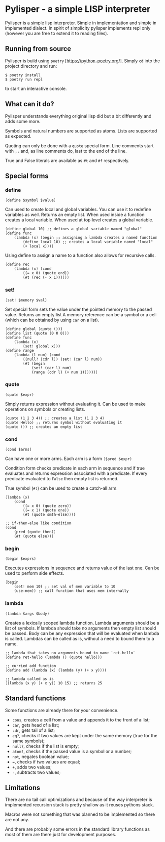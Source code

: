# Pylisper - a simple LISP interpreter

Pylisper is a simple lisp interpreter. Simple in implementation and simple in implemented dialect.
In spirit of simplicity pylisper implements repl only (however you are free to extend it to reading files).

## Running from source

Pylisper is build using `poetry` [https://python-poetry.org/].
Simply `cd` into the project directory and run:
```
$ poetry install
$ poetry run repl
```
to start an interactive console.

## What can it do?

Pylisper understands everything original lisp did but a bit differently and adds some more.

Symbols and natural numbers are supported as atoms.
Lists are supported as expected.

Quoting can only be done with a `quote` special form.
Line comments start with `;;` and, as line comments do, last to the end of the line.

True and False literals are available as `#t` and `#f` respectively.

## Special forms

### define

```
(define $symbol $value)
```

Can used to create local and global variables. You can use it to redefine variables as well.
Returns an empty list.
When used inside a function creates a local variable.
When used at top level creates a global variable.


```
(define global 10) ;; defines a global variable named "global"
(define func
    (lambda (x) (begin ;; assigning a lambda creates a named function
        (define local 10) ;; creates a local variable named "local"
        (+ local x))))
```

Using define to assign a name to a function also allows for recursive calls.

```
(define rec
    (lambda (x) (cond
        ((= x 0) (quote end))
        (#t (rec (- x 1))))))
```

### set!
```
(set! $memory $val)
```
Set special form sets the value under the pointed memory to the passed value.
Returns an empty list
A memory reference can be a symbol or a cell (which can be obtained by using `car` on a list).

```
(define global (quote ()))
(define list (quote (0 0 0)))
(define func
    (lambda (x)
        (set! global x)))
(define range
    (lambda (l num) (cond
        ((null? (cdr l)) (set! (car l) num))
        (#t (begin
            (set! (car l) num)
            (range (cdr l) (+ num 1)))))))
```

### quote
```
(quote $expr)
```

Simply returns expression without evaluating it.
Can be used to make operations on symbols or creating lists.

```
(quote (1 2 3 4)) ;; creates a list (1 2 3 4)
(quote Hello) ;; returns symbol without evaluating it
(quote ()) ;; creates an empty list
```

### cond
```
(cond $arms)
```
Can have one or more arms. Each arm is a form `($pred $expr)`

Condition form checks predicate in each arm in sequence and if true evaluates and returns expression associated with a predicate. If every predicate evaluated to `False` then empty list is returned.

True symbol (`#t`) can be used to create a catch-all arm.

```
(lambda (x)
    (cond
        ((= x 0) (quote zero))
        ((= x 1) (quote one))
        (#t (quote smth-else))))

;; if-then-else like condition
(cond
    (pred (quote then))
    (#t (quote else)))
```

### begin
```
(begin $exprs)
```

Executes expressions in sequence and returns value of the last one.
Can be used to perform side effects.

```
(begin
    (set! mem 10) ;; set val of mem variable to 10
    (use-mem)) ;; call function that uses mem internally
```

### lambda
```
(lambda $args $body)
```

Creates a lexically scoped lambda function.
Lambda arguments should be a list of symbols.
If lambda should take no arguments then empty list should be passed.
Body can be any expression that will be evaluated when lambda is called.
Lambdas can be called as is, without a need to bound them to a name.
```
;; lambda that takes no arguments bound to name `ret-hello`
(define ret-hello (lambda () (quote hello)))

;; curried add function
(define add (lambda (x) (lambda (y) (+ x y))))

;; lambda called as is
((lambda (x y) (+ x y)) 10 15) ;; returns 25
```

## Standard functions

Some functions are already there for your convenience.

- `cons`, creates a cell from a value and appends it to the front of a list;
- `car`, gets head of a list;
- `cdr`, gets tail of a list;
- `eq?`, checks if two values are kept under the same memory (true for the same symbols);
- `null?`, checks if the list is empty;
- `atom?`, checks if the passed value is a symbol or a number;
- `not`, negates boolean value;
- `=`, checks if two values are equal;
- `+`, adds two values;
- `-`, subtracts two values;

## Limitations

There are no tail call optimizations and because of the way
interpreter is implemented recursion stack is pretty shallow as
it reuses pythons stack.

Macros were not something that was planned to be implemented so
there are not any.

And there are probably some errors in the standard library functions
as most of them are there just for development purposes.
